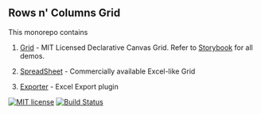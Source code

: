 ## Rows n' Columns Grid

This monorepo contains

1. [Grid](https://github.com/rowsncolumns/grid/tree/master/packages/grid) - MIT Licensed Declarative Canvas Grid. Refer to [Storybook](https://rowsncolumns.github.io/grid) for all demos.


2. [SpreadSheet](https://github.com/rowsncolumns/grid/tree/master/packages/spreadsheet) - Commercially available Excel-like Grid

3. [Exporter](https://github.com/rowsncolumns/grid/tree/master/packages/export) - Excel Export plugin


[![MIT license](https://img.shields.io/badge/License-MIT-blue.svg)](https://lbesson.mit-license.org/) [![Build Status](https://travis-ci.org/rowsncolumns/grid.svg?branch=master)](https://travis-ci.org/rowsncolumns/grid)